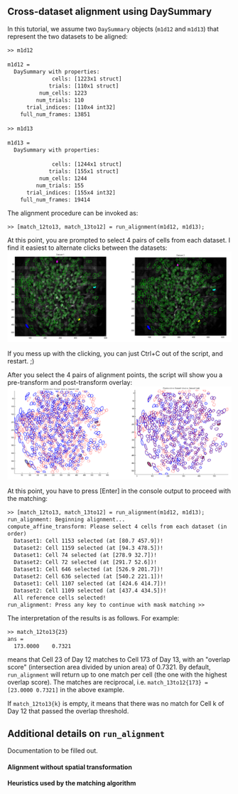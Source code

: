 ## Cross-dataset alignment using DaySummary

In this tutorial, we assume two `DaySummary` objects (`m1d12` and `m1d13`) that represent the two datasets to be aligned:
```
>> m1d12

m1d12 = 
  DaySummary with properties:
              cells: [1223x1 struct]
             trials: [110x1 struct]
          num_cells: 1223
         num_trials: 110
      trial_indices: [110x4 int32]
    full_num_frames: 13851

>> m1d13

m1d13 = 
  DaySummary with properties:

              cells: [1244x1 struct]
             trials: [155x1 struct]
          num_cells: 1244
         num_trials: 155
      trial_indices: [155x4 int32]
    full_num_frames: 19414
```

The alignment procedure can be invoked as:
```
>> [match_12to13, match_13to12] = run_alignment(m1d12, m1d13);
```

At this point, you are prompted to select 4 pairs of cells from each dataset. I find it easiest to alternate clicks between the datasets:
![Alignment control points](alignment_selection.png)

If you mess up with the clicking, you can just Ctrl+C out of the script, and restart. ;)

After you select the 4 pairs of alignment points, the script will show you a pre-transform and post-transform overlay:
![Pre- and post-alignment overlays](alignment_prepost.png)

At this point, you have to press [Enter] in the console output to proceed with the matching:
```
>> [match_12to13, match_13to12] = run_alignment(m1d12, m1d13);
run_alignment: Beginning alignment...
compute_affine_transform: Please select 4 cells from each dataset (in order)
  Dataset1: Cell 1153 selected (at [80.7 457.9])!
  Dataset2: Cell 1159 selected (at [94.3 478.5])!
  Dataset1: Cell 74 selected (at [278.9 32.7])!
  Dataset2: Cell 72 selected (at [291.7 52.6])!
  Dataset1: Cell 646 selected (at [526.9 201.7])!
  Dataset2: Cell 636 selected (at [540.2 221.1])!
  Dataset1: Cell 1107 selected (at [424.6 414.7])!
  Dataset2: Cell 1109 selected (at [437.4 434.5])!
  All reference cells selected!
run_alignment: Press any key to continue with mask matching >> 
```

The interpretation of the results is as follows. For example:
```
>> match_12to13{23}
ans =
  173.0000    0.7321
```
means that Cell 23 of Day 12 matches to Cell 173 of Day 13, with an "overlap score" (intersection area divided by union area) of 0.7321. By default, `run_alignment` will return up to one match per cell (the one with the highest overlap score). The matches are reciprocal, i.e. `match_13to12{173} = [23.0000 0.7321]` in the above example.

If `match_12to13{k}` is empty, it means that there was no match for Cell k of Day 12 that passed the overlap threshold.

## Additional details on `run_alignment`

Documentation to be filled out.

#### Alignment without spatial transformation

#### Heuristics used by the matching algorithm
